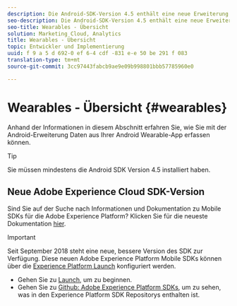 ```yaml
---
description: Die Android-SDK-Version 4.5 enthält eine neue Erweiterung von Android, die Ihnen das Erfassen der Nutzungsdaten von Ihrer Android Wearable App ermöglicht.
seo-description: Die Android-SDK-Version 4.5 enthält eine neue Erweiterung von Android, die Ihnen das Erfassen der Nutzungsdaten von Ihrer Android Wearable App ermöglicht.
seo-title: Wearables - Übersicht
solution: Marketing Cloud, Analytics
title: Wearables - Übersicht
topic: Entwickler und Implementierung
uuid: f 9 a 5 d 692-0 ef 6-4 cdf -831 e-e 50 be 291 f 083
translation-type: tm+mt
source-git-commit: 3cc97443fabcb9ae9e09b998801bbb57785960e0

---
```



# Wearables - Übersicht {#wearables}

Anhand der Informationen in diesem Abschnitt erfahren Sie, wie Sie mit der Android-Erweiterung Daten aus Ihrer Android Wearable-App erfassen können.

>[!TIP]
>
>Sie müssen mindestens die Android SDK Version 4.5 installiert haben.

## Neue Adobe Experience Cloud SDK-Version

Sind Sie auf der Suche nach Informationen und Dokumentation zu Mobile SDKs für die Adobe Experience Platform? Klicken Sie für die neueste Dokumentation [hier](https://aep-sdks.gitbook.io/docs/).

>[!IMPORTANT]
>
>Seit September 2018 steht eine neue, bessere Version des SDK zur Verfügung. Diese neuen Adobe Experience Platform Mobile SDKs können über die [Experience Platform Launch](https://www.adobe.com/experience-platform/launch.html) konfiguriert werden.

* Gehen Sie zu [Launch](https://launch.adobe.com/), um zu beginnen.
* Gehen Sie zu [Github: Adobe Experience Platform SDKs](https://github.com/Adobe-Marketing-Cloud/acp-sdks), um zu sehen, was in den Experience Platform SDK Repositorys enthalten ist.